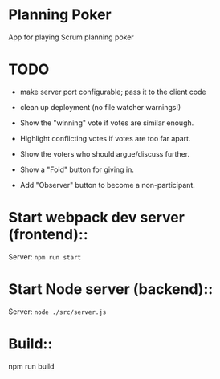 # Planning Poker
App for playing Scrum planning poker

# TODO
- make server port configurable; pass it to the client code
- clean up deployment (no file watcher warnings!)

- Show the "winning" vote if votes are similar enough.
- Highlight conflicting votes if votes are too far apart.
- Show the voters who should argue/discuss further.
- Show a "Fold" button for giving in.
- Add "Observer" button to become a non-participant.

# Start webpack dev server (frontend)::
Server: ```npm run start```

# Start Node server (backend)::
Server: ```node ./src/server.js```

# Build::
npm run build
